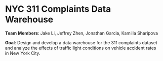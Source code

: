 # NYC 311 Complaints Data Warehouse

**Team Members**: Jake Li, Jeffrey Zhen, Jonathan Garcia, Kamilla Sharipova

**Goal**: Design and develop a data warehouse for the 311 complaints dataset and analyze the effects of traffic light conditions on vehicle accident rates in New York City.
